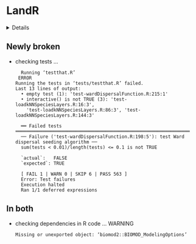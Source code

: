# LandR

<details>

* Version: 1.1.1.9001
* GitHub: https://github.com/PredictiveEcology/LandR
* Source code: https://github.com/cran/LandR
* Number of recursive dependencies: 195

Run `revdepcheck::revdep_details(, "LandR")` for more info

</details>

## Newly broken

*   checking tests ...
    ```
      Running ‘testthat.R’
     ERROR
    Running the tests in ‘tests/testthat.R’ failed.
    Last 13 lines of output:
      • empty test (1): 'test-wardDispersalFunction.R:215:1'
      • interactive() is not TRUE (3): 'test-loadkNNSpeciesLayers.R:16:3',
        'test-loadkNNSpeciesLayers.R:86:3', 'test-loadkNNSpeciesLayers.R:144:3'
      
      ══ Failed tests ════════════════════════════════════════════════════════════════
      ── Failure ('test-wardDispersalFunction.R:198:5'): test Ward dispersal seeding algorithm ──
      sum(tests < 0.01)/length(tests) <= 0.1 is not TRUE
      
      `actual`:   FALSE
      `expected`: TRUE 
      
      [ FAIL 1 | WARN 0 | SKIP 6 | PASS 563 ]
      Error: Test failures
      Execution halted
      Ran 1/1 deferred expressions
    ```

## In both

*   checking dependencies in R code ... WARNING
    ```
    Missing or unexported object: ‘biomod2::BIOMOD_ModelingOptions’
    ```

